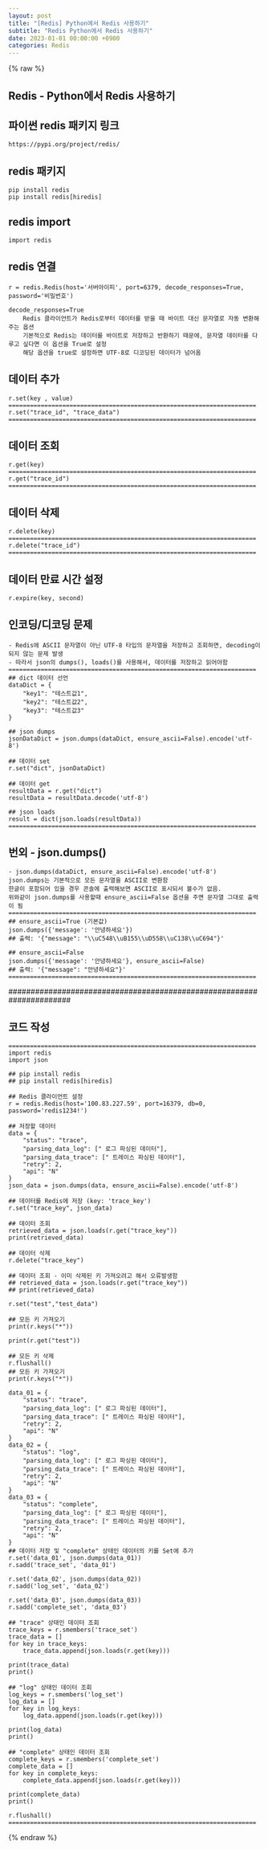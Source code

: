 ```yaml
---
layout: post
title: "[Redis] Python에서 Redis 사용하기"
subtitle: "Redis Python에서 Redis 사용하기"
date: 2023-01-01 00:00:00 +0900
categories: Redis
---
```

{% raw %}
## Redis - Python에서 Redis 사용하기  
  
## 파이썬 redis 패키지 링크  
	https://pypi.org/project/redis/  
  
## redis 패키지  
	pip install redis  
	pip install redis[hiredis]  
  
## redis import  
	import redis  
  
## redis 연결  
	r = redis.Redis(host='서버아이피', port=6379, decode_responses=True, password='비밀번호')  
  
	decode_responses=True  
		Redis 클라이언트가 Redis로부터 데이터를 받을 때 바이트 대신 문자열로 자동 변환해주는 옵션  
		기본적으로 Redis는 데이터를 바이트로 저장하고 반환하기 때문에, 문자열 데이터를 다루고 싶다면 이 옵션을 True로 설정  
		해당 옵션을 true로 설정하면 UTF-8로 디코딩된 데이터가 넘어옴  
  
## 데이터 추가  
	r.set(key , value)  
	=====================================================================  
	r.set("trace_id", "trace_data")  
	=====================================================================  
  
## 데이터 조회  
	r.get(key)  
	=====================================================================  
	r.get("trace_id")  
	=====================================================================  
  
## 데이터 삭제  
	r.delete(key)  
	=====================================================================  
	r.delete("trace_id")  
	=====================================================================  
## 데이터 만료 시간 설정  
	r.expire(key, second)  
  
## 인코딩/디코딩 문제  
	- Redis에 ASCII 문자열이 아닌 UTF-8 타입의 문자열을 저장하고 조회하면, decoding이 되지 않는 문제 발생  
	- 따라서 json의 dumps(), loads()를 사용해서, 데이터를 저장하고 읽어야함  
	=====================================================================  
	## dict 데이터 선언  
	dataDict = {  
		"key1": "테스트값1",  
		"key2": "테스트값2",  
		"key3": "테스트값3"  
	}  
  
	## json dumps  
	jsonDataDict = json.dumps(dataDict, ensure_ascii=False).encode('utf-8')  
  
	## 데이터 set  
	r.set("dict", jsonDataDict)  
  
	## 데이터 get  
	resultData = r.get("dict")  
	resultData = resultData.decode('utf-8')  
  
	## json loads  
	result = dict(json.loads(resultData))  
	=====================================================================  
  
## 번외 - json.dumps()  
	- json.dumps(dataDict, ensure_ascii=False).encode('utf-8')  
	json.dumps는 기본적으로 모든 문자열을 ASCII로 변환함  
	한글이 포함되어 있을 경우 콘솔에 출력해보면 ASCII로 표시되서 볼수가 없음.  
	위와같이 json.dumps를 사용할때 ensure_ascii=False 옵션을 주면 문자열 그대로 출력이 됨  
	=====================================================================  
	## ensure_ascii=True (기본값)  
	json.dumps({'message': '안녕하세요'})  
	## 출력: '{"message": "\\uC548\\uB155\\uD558\\uC138\\uC694"}'  
  
	## ensure_ascii=False  
	json.dumps({'message': '안녕하세요'}, ensure_ascii=False)  
	## 출력: '{"message": "안녕하세요"}'  
	=====================================================================  
  
######################################################################  
## 코드 작성  
	=====================================================================  
	import redis  
	import json  
  
	## pip install redis  
	## pip install redis[hiredis]  
  
	## Redis 클라이언트 설정  
	r = redis.Redis(host='100.83.227.59', port=16379, db=0, password='redis1234!')  
  
	## 저장할 데이터  
	data = {  
		"status": "trace",  
		"parsing_data_log": [" 로그 파싱된 데이터"],  
		"parsing_data_trace": [" 트레이스 파싱된 데이터"],  
		"retry": 2,  
		"api": "N"  
	}  
	json_data = json.dumps(data, ensure_ascii=False).encode('utf-8')  
  
	## 데이터를 Redis에 저장 (key: 'trace_key')  
	r.set("trace_key", json_data)  
  
	## 데이터 조회  
	retrieved_data = json.loads(r.get("trace_key"))  
	print(retrieved_data)  
  
	## 데이터 삭제  
	r.delete("trace_key")  
  
	## 데이터 조회 - 이미 삭제된 키 가져오려고 해서 오류발생함  
	## retrieved_data = json.loads(r.get("trace_key"))  
	## print(retrieved_data)  
  
	r.set("test","test_data")  
  
	## 모든 키 가져오기  
	print(r.keys("*"))  
  
	print(r.get("test"))  
  
	## 모든 키 삭제  
	r.flushall()  
	## 모든 키 가져오기  
	print(r.keys("*"))  
  
	data_01 = {  
		"status": "trace",  
		"parsing_data_log": [" 로그 파싱된 데이터"],  
		"parsing_data_trace": [" 트레이스 파싱된 데이터"],  
		"retry": 2,  
		"api": "N"  
	}  
	data_02 = {  
		"status": "log",  
		"parsing_data_log": [" 로그 파싱된 데이터"],  
		"parsing_data_trace": [" 트레이스 파싱된 데이터"],  
		"retry": 2,  
		"api": "N"  
	}  
	data_03 = {  
		"status": "complete",  
		"parsing_data_log": [" 로그 파싱된 데이터"],  
		"parsing_data_trace": [" 트레이스 파싱된 데이터"],  
		"retry": 2,  
		"api": "N"  
	}  
	## 데이터 저장 및 "complete" 상태인 데이터의 키를 Set에 추가  
	r.set('data_01', json.dumps(data_01))  
	r.sadd('trace_set', 'data_01')  
  
	r.set('data_02', json.dumps(data_02))  
	r.sadd('log_set', 'data_02')  
  
	r.set('data_03', json.dumps(data_03))  
	r.sadd('complete_set', 'data_03')  
  
	## "trace" 상태인 데이터 조회  
	trace_keys = r.smembers('trace_set')  
	trace_data = []  
	for key in trace_keys:  
		trace_data.append(json.loads(r.get(key)))  
  
	print(trace_data)  
	print()  
  
	## "log" 상태인 데이터 조회  
	log_keys = r.smembers('log_set')  
	log_data = []  
	for key in log_keys:  
		log_data.append(json.loads(r.get(key)))  
  
	print(log_data)  
	print()  
  
	## "complete" 상태인 데이터 조회  
	complete_keys = r.smembers('complete_set')  
	complete_data = []  
	for key in complete_keys:  
		complete_data.append(json.loads(r.get(key)))  
  
	print(complete_data)  
	print()  
  
	r.flushall()  
	=====================================================================  

{% endraw %}
